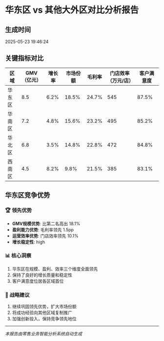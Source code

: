 # 华东区 vs 其他大外区对比分析报告

## 生成时间
2025-05-23 19:46:24

## 关键指标对比

| 区域 | GMV（亿元） | 增长率 | 市场份额 | 毛利率 | 门店效率（万元/店） | 客户满意度 |
|------|-------------|--------|----------|--------|-------------------|------------|
| 华东区 | 8.5 | 6.2% | 18.5% | 24.7% | 545 | 87.5% |
| 华南区 | 7.2 | 4.8% | 15.6% | 23.2% | 495 | 85.2% |
| 华北区 | 6.8 | 3.5% | 14.8% | 22.8% | 472 | 84.8% |
| 西南区 | 4.5 | 8.2% | 9.8% | 21.5% | 385 | 83.1% |

## 华东区竞争优势

### 🏆 领先优势
- **GMV规模优势**: 比第二名高出 18.1%
- **盈利能力优势**: 毛利率领先 1.5pp
- **运营效率优势**: 门店效率领先 10.1%
- **增长稳定性**: high

### 📊 核心洞察
1. 华东区在规模、盈利、效率三个维度全面领先
2. 保持了良好的增长质量和稳定性
3. 客户满意度位居各区域首位

### 🎯 战略建议
1. 继续巩固领先优势，扩大市场份额
2. 将成功经验向其他区域复制推广
3. 加强创新投入，保持竞争领先地位

---
*本报告由零售业务智能分析系统自动生成*
